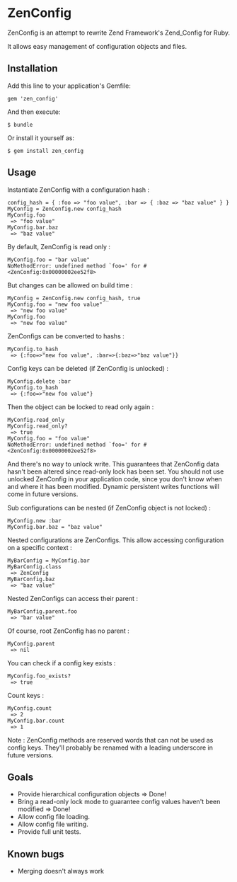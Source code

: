 # ZenConfig

ZenConfig is an attempt to rewrite Zend Framework's Zend_Config for Ruby.

It allows easy management of configuration objects and files.

## Installation

Add this line to your application's Gemfile:

    gem 'zen_config'

And then execute:

    $ bundle

Or install it yourself as:

    $ gem install zen_config

## Usage

Instantiate ZenConfig with a configuration hash :

    config_hash = { :foo => "foo value", :bar => { :baz => "baz value" } }
    MyConfig = ZenConfig.new config_hash
    MyConfig.foo
     => "foo value"
    MyConfig.bar.baz
     => "baz value"

By default, ZenConfig is read only :

    MyConfig.foo = "bar value"
    NoMethodError: undefined method `foo=' for #<ZenConfig:0x00000002ee52f8>

But changes can be allowed on build time :

    MyConfig = ZenConfig.new config_hash, true
    MyConfig.foo = "new foo value"
     => "new foo value"
    MyConfig.foo
     => "new foo value"

ZenConfigs can be converted to hashs :

    MyConfig.to_hash
     => {:foo=>"new foo value", :bar=>{:baz=>"baz value"}}

Config keys can be deleted (if ZenConfig is unlocked) :

    MyConfig.delete :bar
    MyConfig.to_hash
     => {:foo=>"new foo value"}

Then the object can be locked to read only again :

    MyConfig.read_only
    MyConfig.read_only?
     => true
    MyConfig.foo = "foo value"
    NoMethodError: undefined method `foo=' for #<ZenConfig:0x00000002ee52f8>

And there's no way to unlock write.
This guarantees that ZenConfig data hasn't been altered since read-only lock has been set.
You should not use unlocked ZenConfig in your application code, since you don't know when and where it has been modified.
Dynamic persistent writes functions will come in future versions.

Sub configurations can be nested (if ZenConfig object is not locked) :

    MyConfig.new :bar
    MyConfig.bar.baz = "baz value"

Nested configurations are ZenConfigs. This allow accessing configuration on a specific context :

    MyBarConfig = MyConfig.bar
    MyBarConfig.class
     => ZenConfig
    MyBarConfig.baz
     => "baz value"

Nested ZenConfigs can access their parent :

    MyBarConfig.parent.foo
     => "bar value"

Of course, root ZenConfig has no parent :

    MyConfig.parent
     => nil

You can check if a config key exists :

    MyConfig.foo_exists?
     => true

Count keys :

    MyConfig.count
     => 2
    MyConfig.bar.count
     => 1

Note : ZenConfig methods are reserved words that can not be used as config keys.
They'll probably be renamed with a leading underscore in future versions.

## Goals

- Provide hierarchical configuration objects => Done!
- Bring a read-only lock mode to guarantee config values haven't been modified => Done!
- Allow config file loading.
- Allow config file writing.
- Provide full unit tests.

## Known bugs

- Merging doesn't always work